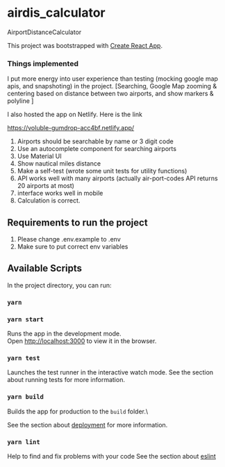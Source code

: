 # airdis_calculator
AirportDistanceCalculator

This project was bootstrapped with [Create React App](https://github.com/facebook/create-react-app).

### Things implemented

I put more energy into user experience than testing (mocking google map apis, and snapshoting) in the project.
[Searching, Google Map zooming & centering based on distance between two airports, and show markers & polyline ]

I also hosted the app on Netlify. Here is the link

https://voluble-gumdrop-acc4bf.netlify.app/

1. Airports should be searchable by name or 3 digit code
2. Use an autocomplete component for searching airports
3. Use Material UI
4. Show nautical miles distance 
5. Make a self-test (wrote some unit tests for utility functions)
6. API works well with many airports (actually air-port-codes API returns 20 airports at most)
7. interface works well in mobile
8. Calculation is correct.

## Requirements to run the project

1. Please change .env.example to .env
2. Make sure to put correct env variables

## Available Scripts

In the project directory, you can run:

### `yarn`
### `yarn start`

Runs the app in the development mode.\
Open [http://localhost:3000](http://localhost:3000) to view it in the browser.

### `yarn test`

Launches the test runner in the interactive watch mode.
See the section about running tests for more information.

### `yarn build`

Builds the app for production to the `build` folder.\

See the section about [deployment](https://facebook.github.io/create-react-app/docs/deployment) for more information.

### `yarn lint`

Help to find and fix problems with your code
See the section about [eslint](https://eslint.org/)